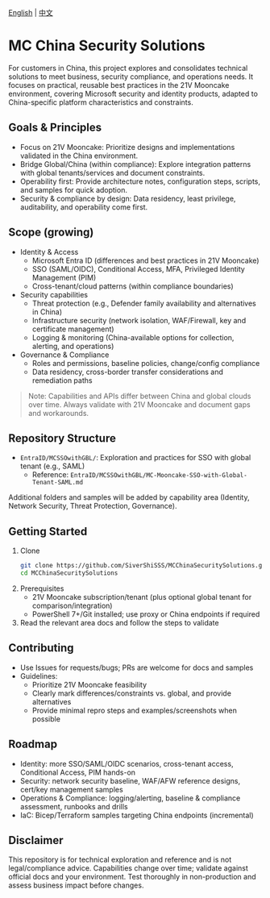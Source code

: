 [English](README.en.md) | [中文](README.md)

# MC China Security Solutions

For customers in China, this project explores and consolidates technical solutions to meet business, security compliance, and operations needs. It focuses on practical, reusable best practices in the 21V Mooncake environment, covering Microsoft security and identity products, adapted to China-specific platform characteristics and constraints.

## Goals & Principles
- Focus on 21V Mooncake: Prioritize designs and implementations validated in the China environment.
- Bridge Global/China (within compliance): Explore integration patterns with global tenants/services and document constraints.
- Operability first: Provide architecture notes, configuration steps, scripts, and samples for quick adoption.
- Security & compliance by design: Data residency, least privilege, auditability, and operability come first.

## Scope (growing)
- Identity & Access
  - Microsoft Entra ID (differences and best practices in 21V Mooncake)
  - SSO (SAML/OIDC), Conditional Access, MFA, Privileged Identity Management (PIM)
  - Cross-tenant/cloud patterns (within compliance boundaries)
- Security capabilities
  - Threat protection (e.g., Defender family availability and alternatives in China)
  - Infrastructure security (network isolation, WAF/Firewall, key and certificate management)
  - Logging & monitoring (China-available options for collection, alerting, and operations)
- Governance & Compliance
  - Roles and permissions, baseline policies, change/config compliance
  - Data residency, cross-border transfer considerations and remediation paths

> Note: Capabilities and APIs differ between China and global clouds over time. Always validate with 21V Mooncake and document gaps and workarounds.

## Repository Structure
- `EntraID/MCSSOwithGBL/`: Exploration and practices for SSO with global tenant (e.g., SAML)
  - Reference: `EntraID/MCSSOwithGBL/MC-Mooncake-SSO-with-Global-Tenant-SAML.md`

Additional folders and samples will be added by capability area (Identity, Network Security, Threat Protection, Governance).

## Getting Started
1. Clone
   ```bash
   git clone https://github.com/SiverShiSSS/MCChinaSecuritySolutions.git
   cd MCChinaSecuritySolutions
   ```
2. Prerequisites
   - 21V Mooncake subscription/tenant (plus optional global tenant for comparison/integration)
   - PowerShell 7+/Git installed; use proxy or China endpoints if required
3. Read the relevant area docs and follow the steps to validate

## Contributing
- Use Issues for requests/bugs; PRs are welcome for docs and samples
- Guidelines:
  - Prioritize 21V Mooncake feasibility
  - Clearly mark differences/constraints vs. global, and provide alternatives
  - Provide minimal repro steps and examples/screenshots when possible

## Roadmap
- Identity: more SSO/SAML/OIDC scenarios, cross-tenant access, Conditional Access, PIM hands-on
- Security: network security baseline, WAF/AFW reference designs, cert/key management samples
- Operations & Compliance: logging/alerting, baseline & compliance assessment, runbooks and drills
- IaC: Bicep/Terraform samples targeting China endpoints (incremental)

## Disclaimer
This repository is for technical exploration and reference and is not legal/compliance advice. Capabilities change over time; validate against official docs and your environment. Test thoroughly in non-production and assess business impact before changes.

